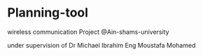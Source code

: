 # Planning-tool
wireless communication Project @Ain-shams-university


under supervision of   Dr Michael Ibrahim
                       Eng Moustafa Mohamed 
